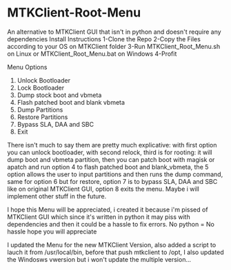 # MTKClient-Root-Menu
An alternative to MTKClient GUI that isn't in python and doesn't require any dependencies
Install Instructions
1-Clone the Repo
2-Copy the Files according to your OS on MTKClient folder
3-Run MTKClient_Root_Menu.sh on Linux or MTKClient_Root_Menu.bat on Windows
4-Profit

Menu Options
1. Unlock Bootloader
2. Lock Bootloader
3. Dump stock boot and vbmeta
4. Flash patched boot and blank vbmeta
5. Dump Partitions
6. Restore Partitions
7. Bypass SLA, DAA and SBC
8. Exit

There isn't much to say them are pretty much explicative: with first option you can unlock bootloader, with second relock, third is for rooting: it will dump boot and vbmeta partition, then you can patch boot with magisk or apatch and run option 4 to flash patched boot and blank_vbmeta, the 5 option allows the user to input partitions and then runs the dump command, same for option 6 but for restore, option 7 is to bypass SLA, DAA and SBC like on original MTKClient GUI, option 8 exits the menu. Maybe i will implement other stuff in the future.

I hope this Menu will be appreciated, i created it because i'm pissed of MTKClient GUI which since it's written in python it may piss with dependencies and then it could be a hassle to fix errors. No python = No hassle hope you will appreciate

I updated the Menu for the new MTKClient Version, also added a script to lauch it from /usr/local/bin, before that push mtkclient to /opt, I also updated the Windosws vwersion but i won't update the multiple version...

